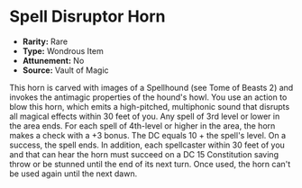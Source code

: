 # Spell Disruptor Horn

- **Rarity:** Rare
- **Type:** Wondrous Item
- **Attunement:** No
- **Source:** Vault of Magic

This horn is carved with images of a Spellhound (see Tome of Beasts 2) and invokes the antimagic properties of the hound's howl. You use an action to blow this horn, which emits a high-pitched, multiphonic sound that disrupts all magical effects within 30 feet of you. Any spell of 3rd level or lower in the area ends. For each spell of 4th-level or higher in the area, the horn makes a check with a +3 bonus. The DC equals 10 + the spell's level. On a success, the spell ends. In addition, each spellcaster within 30 feet of you and that can hear the horn must succeed on a DC 15 Constitution saving throw or be stunned until the end of its next turn. Once used, the horn can't be used again until the next dawn.
